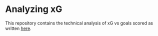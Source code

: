 # Analyzing xG
This repository contains the technical analysis of xG vs goals scored as written <a href=/elijahsandler.com/projects/analyzing-xg/>here</a>. 
